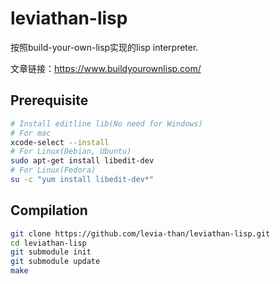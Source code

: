 # leviathan-lisp

按照build-your-own-lisp实现的lisp interpreter.

文章链接：https://www.buildyourownlisp.com/

## Prerequisite
```bash
# Install editline lib(No need for Windows)
# For mac
xcode-select --install
# For Linux(Debian, Ubuntu)
sudo apt-get install libedit-dev
# For Linux(Fedora)
su -c "yum install libedit-dev*"
```

## Compilation
```bash
git clone https://github.com/levia-than/leviathan-lisp.git
cd leviathan-lisp
git submodule init
git submodule update
make
```